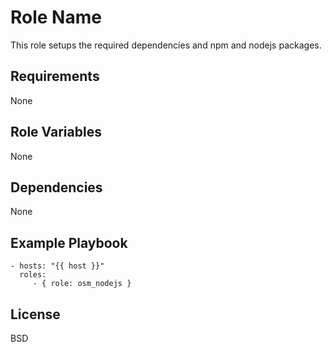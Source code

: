 Role Name
=========

This role setups the required dependencies and npm and nodejs packages.

Requirements
------------
None

Role Variables
--------------

None

Dependencies
------------
None

Example Playbook
----------------

```
- hosts: "{{ host }}"
  roles:
     - { role: osm_nodejs }
```

License
-------

BSD
